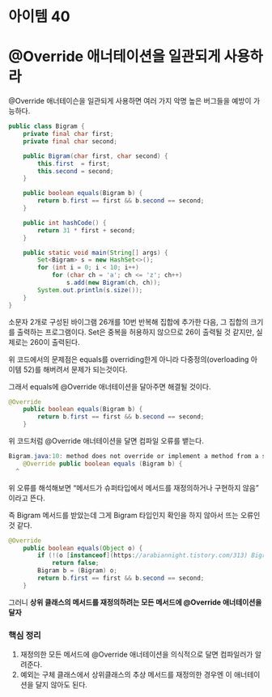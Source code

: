 # 아이템 40
# @Override 애너테이션을 일관되게 사용하라

@Override 애너테이슨을 일관되게 사용하면 여러 가지 악명 높은 버그들을 예방이 가능하다.

```java
public class Bigram {
    private final char first;
    private final char second;

    public Bigram(char first, char second) {
        this.first  = first;
        this.second = second;
    }

    public boolean equals(Bigram b) {
        return b.first == first && b.second == second;
    }

    public int hashCode() {
        return 31 * first + second;
    }

    public static void main(String[] args) {
        Set<Bigram> s = new HashSet<>();
        for (int i = 0; i < 10; i++)
            for (char ch = 'a'; ch <= 'z'; ch++)
                s.add(new Bigram(ch, ch));
        System.out.println(s.size());
    }
}
```

소문자 2개로 구성된 바이그램 26개를 10번 반복해 집합에 추가한 다음, 그 집합의 크기를 출력하는 프로그램이다. Set은 중복을 허용하지 않으므로 26이 출력될 것 같지만, 실제로는 260이 출력된다.

위 코드에서의 문제점은 equals를 overriding한게 아니라 다중정의(overloading 아이템 52)를 해버려서 문제가 되는것이다.

그래서 equals에 @Override 애너테이션을 달아주면 해결될 것이다.

```java
@Override
    public boolean equals(Bigram b) {
        return b.first == first && b.second == second;
    }
```

위 코드처럼 @Override 애너테이션을 달면 컴파일 오류를 뱉는다.

```java
Bigram.java:10: method does not override or implement a method from a supertype
	@Override public boolean equals (Bigram b) {
  ^
```

위 오류를 해석해보면 “메서드가 슈퍼타입에서 메서드를 재정의하거나 구현하지 않음” 이라고 뜬다.

즉 Bigram 메서드를 받았는데 그게 Bigram 타입인지 확인을 하지 않아서 뜨는 오류인것 같다.

```java
@Override
    public boolean equals(Object o) {
        if (!(o [instanceof](https://arabiannight.tistory.com/313) Bigram))
            return false;
        Bigram b = (Bigram) o;
        return b.first == first && b.second == second;
    }
```

그러니 **상위 클래스의 메서드를 재정의하려는 모든 메서드에  @Override 애너테이션을 달자**

### 핵심 정리

1. 재정의한 모든 메서드에 @Override 애너테이션을 의식적으로 달면 컴파일러가 알려준다.
2. 예외는 구체 클래스에서 상위클래스의 추상 메서드를 재정의한 경우엔 이 애너테이션을 달지  않아도 된다.
